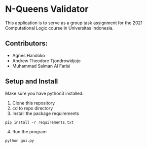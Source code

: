 # N-Queens Validator

This application is to serve as a group task assignment for the 2021 Computational Logic course in Universitas Indonesia.

## Contributors:
- Agnes Handoko
- Andrew Theodore Tjondrowidjojo
- Muhammad Salman Al Farisi

## Setup and Install

Make sure you have python3 installed.

1. Clone this repository
2. cd to repo directory
3. Install the package requirements
```
pip install -r requirements.txt
```
4. Run the program
```
python gui.py
```
